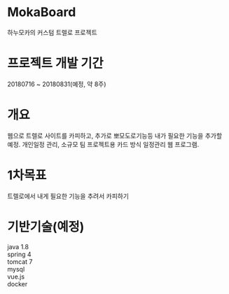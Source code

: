 # MokaBoard
하누모카의 커스텀 트렐로 프로젝트

# 프로젝트 개발 기간
20180716 ~ 20180831(예정, 약 8주)

# 개요
웹으로 트렐로 사이트를 카피하고, 추가로 뽀모도로기능등 내가 필요한 기능을 추가할 예정.
개인일정 관리, 소규모 팀 프로젝트용 카드 방식 일정관리 웹 프로그램.

# 1차목표 
트렐로에서 내게 필요한 기능을 추려서 카피하기

# 기반기술(예정)
java 1.8  
spring 4  
tomcat 7  
mysql  
vue.js  
docker  
